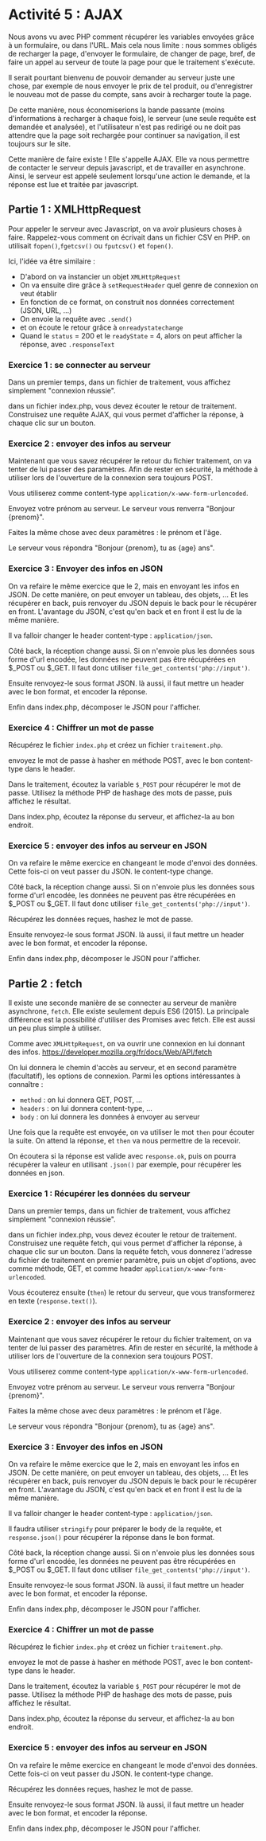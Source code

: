 # Activité 5 : AJAX
Nous avons vu avec PHP comment récupérer les variables envoyées grâce à un formulaire, ou dans l'URL. Mais cela nous limite : nous sommes obligés de recharger la page, d'envoyer le formulaire, de changer de page, bref, de faire un appel au serveur de toute la page pour que le traitement s'exécute.

Il serait pourtant bienvenu de pouvoir demander au serveur juste une chose, par exemple de nous envoyer le prix de tel produit, ou d'enregistrer le nouveau mot de passe du compte, sans avoir à recharger toute la page. 

De cette manière, nous économiserions la bande passante (moins d'informations à recharger à chaque fois), le serveur (une seule requête est demandée et analysée), et l'utilisateur n'est pas redirigé ou ne doit pas attendre que la page soit rechargée pour continuer sa navigation, il est toujours sur le site.

Cette manière de faire existe ! Elle s'appelle AJAX. Elle va nous permettre de contacter le serveur depuis javascript, et de travailler en asynchrone. Ainsi, le serveur est appelé seulement lorsqu'une action le demande, et la réponse est lue et traitée par javascript.

## Partie 1 : XMLHttpRequest
Pour appeler le serveur avec Javascript, on va avoir plusieurs choses à faire. Rappelez-vous comment on écrivait dans un fichier CSV en PHP. on utilisait `fopen()`,`fgetcsv()` ou `fputcsv()` et `fopen()`. 

Ici, l'idée va être similaire :
- D'abord on va instancier un objet `XMLHttpRequest`
- On va ensuite dire grâce à `setRequestHeader` quel genre de connexion on veut établir
- En fonction de ce format, on construit nos données correctement (JSON, URL, ...)
- On envoie la requête avec `.send()`
- et on écoute le retour grâce à `onreadystatechange`
- Quand le `status` = 200 et le `readyState` = 4, alors on peut afficher la réponse, avec `.responseText`

### Exercice 1 : se connecter au serveur

Dans un premier temps, dans un fichier de traitement, vous affichez simplement "connexion réussie".

dans un fichier index.php, vous devez écouter le retour de traitement.
Construisez une requête AJAX, qui vous permet d'afficher la réponse, à chaque clic sur un bouton.

### Exercice 2 : envoyer des infos au serveur

Maintenant que vous savez récupérer le retour du fichier traitement, on va tenter de lui passer des paramètres. Afin de rester en sécurité, la méthode à utiliser lors de l'ouverture de la connexion sera toujours POST.

Vous utiliserez comme content-type `application/x-www-form-urlencoded`.

Envoyez votre prénom au serveur. Le serveur vous renverra "Bonjour {prenom}".

Faites la même chose avec deux paramètres : le prénom et l'âge.

Le serveur vous répondra "Bonjour {prenom}, tu as {age} ans".

### Exercice 3 : Envoyer des infos en JSON

On va refaire le même exercice que le 2, mais en envoyant les infos en JSON. De cette manière, on peut envoyer un tableau, des objets, ... Et les récupérer en back, puis renvoyer du JSON depuis le back pour le récupérer en front. L'avantage du JSON, c'est qu'en back et en front il est lu de la même manière.

Il va falloir changer le header content-type : `application/json`.

Côté back, la réception change aussi. Si on n'envoie plus les données sous forme d'url encodée, les données ne peuvent pas être récupérées en $_POST ou $_GET. Il faut donc utiliser `file_get_contents('php://input')`.

Ensuite renvoyez-le sous format JSON. là aussi, il faut mettre un header avec le bon format, et encoder la réponse.

Enfin dans index.php, décomposer le JSON pour l'afficher.

### Exercice 4 : Chiffrer un mot de passe

Récupérez le fichier `index.php` et créez un fichier `traitement.php`.

envoyez le mot de passe à hasher en méthode POST, avec le bon content-type dans le header.

Dans le traitement, écoutez la variable `$_POST` pour récupérer le mot de passe.
Utilisez la méthode PHP de hashage des mots de passe, puis affichez le résultat.

Dans index.php, écoutez la réponse du serveur, et affichez-la au bon endroit.

### Exercice 5 : envoyer des infos au serveur en JSON

On va refaire le même exercice en changeant le mode d'envoi des données. Cette fois-ci on veut passer du JSON. le content-type change. 

Côté back, la réception change aussi. Si on n'envoie plus les données sous forme d'url encodée, les données ne peuvent pas être récupérées en $_POST ou $_GET. Il faut donc utiliser `file_get_contents('php://input')`.

Récupérez les données reçues, hashez le mot de passe.

Ensuite renvoyez-le sous format JSON. là aussi, il faut mettre un header avec le bon format, et encoder la réponse.

Enfin dans index.php, décomposer le JSON pour l'afficher.

## Partie 2 : fetch
Il existe une seconde manière de se connecter au serveur de manière asynchrone, `fetch`.
Elle existe seulement depuis ES6 (2015). La principale différence est la possibilité d'utiliser des Promises avec fetch. Elle est aussi un peu plus simple à utiliser.

Comme avec `XMLHttpRequest`, on va ouvrir une connexion en lui donnant des infos.
https://developer.mozilla.org/fr/docs/Web/API/fetch

On lui donnera le chemin d'accès au serveur, et en second paramètre (facultatif), les options de connexion.
Parmi les options intéressantes à connaître :
- `method` : on lui donnera GET, POST, ... 
- `headers` : on lui donnera content-type, ...
- `body` : on lui donnera les données à envoyer au serveur

Une fois que la requête est envoyée, on va utiliser le mot `then` pour écouter la suite.
On attend la réponse, et `then` va nous permettre de la recevoir.

On écoutera si la réponse est valide avec `response.ok`, puis on pourra récupérer la valeur en utilisant `.json()` par exemple, pour récupérer les données en json. 

### Exercice 1 : Récupérer les données du serveur

Dans un premier temps, dans un fichier de traitement, vous affichez simplement "connexion réussie".

dans un fichier index.php, vous devez écouter le retour de traitement.
Construisez une requête fetch, qui vous permet d'afficher la réponse, à chaque clic sur un bouton.
Dans la requête fetch, vous donnerez l'adresse du fichier de traitement en premier paramètre, puis un objet d'options, avec comme méthode, GET, et comme header `application/x-www-form-urlencoded`.

Vous écouterez ensuite (`then`) le retour du serveur, que vous transformerez en texte (`response.text()`).


### Exercice 2 : envoyer des infos au serveur

Maintenant que vous savez récupérer le retour du fichier traitement, on va tenter de lui passer des paramètres. Afin de rester en sécurité, la méthode à utiliser lors de l'ouverture de la connexion sera toujours POST.

Vous utiliserez comme content-type `application/x-www-form-urlencoded`.

Envoyez votre prénom au serveur. Le serveur vous renverra "Bonjour {prenom}".

Faites la même chose avec deux paramètres : le prénom et l'âge.

Le serveur vous répondra "Bonjour {prenom}, tu as {age} ans".

### Exercice 3 : Envoyer des infos en JSON

On va refaire le même exercice que le 2, mais en envoyant les infos en JSON. De cette manière, on peut envoyer un tableau, des objets, ... Et les récupérer en back, puis renvoyer du JSON depuis le back pour le récupérer en front. L'avantage du JSON, c'est qu'en back et en front il est lu de la même manière.

Il va falloir changer le header content-type : `application/json`.

Il faudra utiliser `stringify` pour préparer le body de la requête, et `response.json()` pour récupérer la réponse dans le bon format.

Côté back, la réception change aussi. Si on n'envoie plus les données sous forme d'url encodée, les données ne peuvent pas être récupérées en $_POST ou $_GET. Il faut donc utiliser `file_get_contents('php://input')`.

Ensuite renvoyez-le sous format JSON. là aussi, il faut mettre un header avec le bon format, et encoder la réponse.

Enfin dans index.php, décomposer le JSON pour l'afficher.

### Exercice 4 : Chiffrer un mot de passe

Récupérez le fichier `index.php` et créez un fichier `traitement.php`.

envoyez le mot de passe à hasher en méthode POST, avec le bon content-type dans le header.

Dans le traitement, écoutez la variable `$_POST` pour récupérer le mot de passe.
Utilisez la méthode PHP de hashage des mots de passe, puis affichez le résultat.

Dans index.php, écoutez la réponse du serveur, et affichez-la au bon endroit.

### Exercice 5 : envoyer des infos au serveur en JSON

On va refaire le même exercice en changeant le mode d'envoi des données. Cette fois-ci on veut passer du JSON. le content-type change. 

Récupérez les données reçues, hashez le mot de passe.

Ensuite renvoyez-le sous format JSON. là aussi, il faut mettre un header avec le bon format, et encoder la réponse.

Enfin dans index.php, décomposer le JSON pour l'afficher.